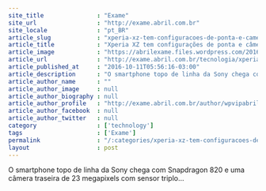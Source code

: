 ```yaml
---
site_title               : "Exame"
site_url                 : "http://exame.abril.com.br"
site_locale              : "pt_BR"
article_slug             : "xperia-xz-tem-configuracoes-de-ponta-e-camera-poderosa"
article_title            : "Xperia XZ tem configurações de ponta e câmera poderosa"
article_image            : "https://abrilexame.files.wordpress.com/2016/10/size_960_16_9_xperia_xz.jpg?quality=70&strip=all&w=960"
article_url              : "http://exame.abril.com.br/tecnologia/xperia-xz-tem-configuracoes-de-ponta-e-camera-poderosa/"
article_published_at     : "2016-10-11T05:56:16-03:00"
article_description      : "O smartphone topo de linha da Sony chega com Snapdragon 820 e uma câmera traseira de 23 megapixels com sensor triplo..."
article_author_name      : ""
article_author_image     : null
article_author_biography : null
article_author_profile   : "http://exame.abril.com.br/author/wpvipabril/"
article_author_facebook  : null
article_author_twitter   : null
category                 : ['technology']
tags                     : ['Exame']
permalink                : "/:categories/xperia-xz-tem-configuracoes-de-ponta-e-camera-poderosa/"
layout                   : post
---
```


O smartphone topo de linha da Sony chega com Snapdragon 820 e uma câmera traseira de 23 megapixels com sensor triplo...
